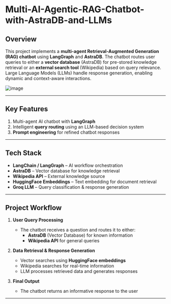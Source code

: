 # Multi-AI-Agentic-RAG-Chatbot-with-AstraDB-and-LLMs


## **Overview**  
This project implements a **multi-agent Retrieval-Augmented Generation (RAG) chatbot** using **LangGraph** and **AstraDB**. The chatbot routes user queries to either a **vector database** (AstraDB) for pre-stored knowledge retrieval or an **external search tool** (Wikipedia) based on query relevance. Large Language Models (LLMs) handle response generation, enabling dynamic and context-aware interactions.  

![image](https://github.com/user-attachments/assets/ad385764-1e89-4ffb-b027-6bbc80d1eff3)

---

## **Key Features**  
1. Multi-agent AI chatbot with **LangGraph**  
2. Intelligent **query routing** using an LLM-based decision system  
3. **Prompt engineering** for refined chatbot responses  

---

## **Tech Stack**  
- **LangChain / LangGraph** – AI workflow orchestration  
- **AstraDB** – Vector database for knowledge retrieval  
- **Wikipedia API** – External knowledge source  
- **HuggingFace Embeddings** – Text embedding for document retrieval  
- **Groq LLM** – Query classification & response generation  

---

## **Project Workflow**  
1. **User Query Processing**  
   - The chatbot receives a question and routes it to either:  
     - **AstraDB** (Vector Database) for known information  
     - **Wikipedia API** for general queries  

2. **Data Retrieval & Response Generation**  
   - Vector searches using **HuggingFace embeddings**  
   - Wikipedia searches for real-time information  
   - LLM processes retrieved data and generates responses  

3. **Final Output**  
   - The chatbot returns an informative response to the user  

---




